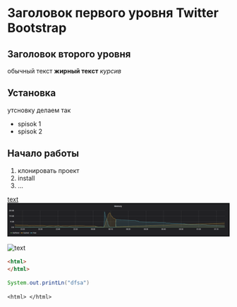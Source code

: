 # Заголовок первого уровня Twitter Bootstrap

## Заголовок второго уровня
обычный текст
**жирный текст**
*курсив*

## Установка
утсновку делаем так
* spisok 1
* spisok 2
## Начало работы
1. клонировать проект
1. install
1. ...

[text](https://localhost)
![text](image_2020-03-31_12-02-30.png)


![text](https://avatars3.githubusercontent.com/u/44031300?s=460&v=4)


```html
<html>
</html>
```

```java
System.out.printLn("dfsa")

```

`<html> </html>`


